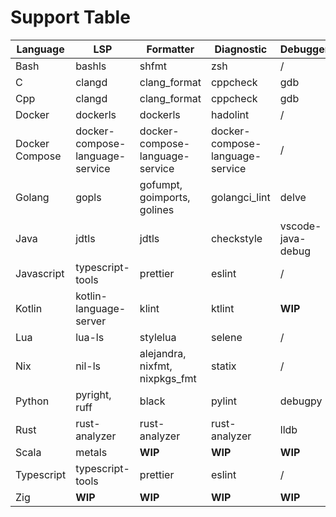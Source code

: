 # Support Table

| Language       | LSP                             | Formatter                       | Diagnostic                      | Debugger          | Test    |
| -------------- | ------------------------------- | ------------------------------- | ------------------------------- | ----------------- | ------- |
| Bash           | bashls                          | shfmt                           | zsh                             | /                 | /       |
| C              | clangd                          | clang_format                    | cppcheck                        | gdb               | /       |
| Cpp            | clangd                          | clang_format                    | cppcheck                        | gdb               | **WIP** |
| Docker         | dockerls                        | dockerls                        | hadolint                        | /                 | /       |
| Docker Compose | docker-compose-language-service | docker-compose-language-service | docker-compose-language-service | /                 | /       |
| Golang         | gopls                           | gofumpt, goimports, golines     | golangci_lint                   | delve             | go      |
| Java           | jdtls                           | jdtls                           | checkstyle                      | vscode-java-debug | **WIP** |
| Javascript     | typescript-tools                | prettier                        | eslint                          | /                 | /       |
| Kotlin         | kotlin-language-server          | klint                           | ktlint                          | **WIP**           | **WIP** |
| Lua            | lua-ls                          | stylelua                        | selene                          | /                 | /       |
| Nix            | nil-ls                          | alejandra, nixfmt, nixpkgs_fmt  | statix                          | /                 | /       |
| Python         | pyright, ruff                   | black                           | pylint                          | debugpy           | **WIP** |
| Rust           | rust-analyzer                   | rust-analyzer                   | rust-analyzer                   | lldb              | **WIP** |
| Scala          | metals                          | **WIP**                         | **WIP**                         | **WIP**           | **WIP** |
| Typescript     | typescript-tools                | prettier                        | eslint                          | /                 | /       |
| Zig            | **WIP**                         | **WIP**                         | **WIP**                         | **WIP**           | **WIP** |
